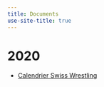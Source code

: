 ```yaml
---
title: Documents
use-site-title: true
---
```


# 2020

- [Calendrier Swiss Wrestling](https://swisswrestling.ch/manual_fr?ceSwfeManual[french]=/srv/www/chroot/site05/web/public/fileadmin/SWFE/ManuelF/00%20Programme%20annuel/00.02%20Programme%20annuel-Swiss%20Wrestling%202020-03.12.2019.pdf)

